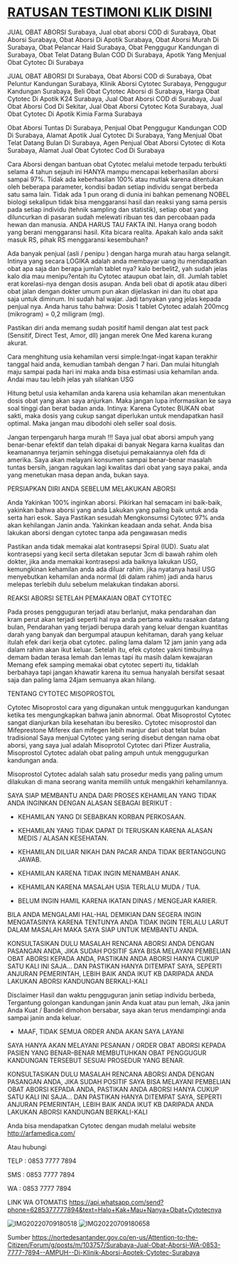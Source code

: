 # [RATUSAN TESTIMONI KLIK DISINI](http://arfamedica.com/ "RATUSAN TESTIMONI KLIK DISINI")


JUAL OBAT ABORSI Surabaya, Jual obat aborsi COD di Surabaya, Obat Aborsi Surabaya, Obat Aborsi Di Apotik Surabaya, Obat Aborsi Murah Di Surabaya, Obat Pelancar Haid Surabaya, Obat Penggugur Kandungan di Surabaya, Obat Telat Datang Bulan COD Di Surabaya, Apotik Yang Menjual Obat Cytotec Di Surabaya


JUAL OBAT ABORSI DI Surabaya, Obat Aborsi COD di Surabaya, Obat Peluntur Kandungan Surabaya, Klinik Aborsi Cytotec Surabaya, Penggugur Kandungan Surabaya, Beli Obat Cytotec Aborsi di Surabaya, Harga Obat Cytotec Di Apotik K24 Surabaya, Jual Obat Aborsi COD di Surabaya, Jual Obat Aborsi Cod Di Sekitar, Jual Obat Aborsi Cytotec Kota Surabaya, Jual Obat Cytotec Di Apotik Kimia Farma Surabaya


Obat Aborsi Tuntas Di Surabaya, Penjual Obat Penggugur Kandungan COD Di Surabaya, Alamat Apotik Jual Cytotec Di Surabaya, Yang Menjual Obat Telat Datang Bulan Di Surabaya, Agen Penjual Obat Aborsi Cytotec di Kota Surabaya, Alamat Jual Obat Cytotec Cod Di Surabaya





Cara Aborsi dengan bantuan obat Cytotec melalui metode terpadu terbukti selama 4 tahun sejauh ini HANYA mampu mencapai keberhasilan aborsi sampai 97%. Tidak ada keberhasilan 100% atau mutlak karena ditentukan oleh beberapa parameter, kondisi badan setiap individu sengat berbeda satu sama lain. Tidak ada 1 pun orang di dunia ini bahkan pemenang NOBEL biologi sekalipun tidak bisa menggaransi hasil dan reaksi yang sama persis pada setiap individu (tehnik sampling dan statistik), setiap obat yang diluncurkan di pasaran sudah melewati ribuan tes dan percobaan pada hewan dan manusia. ANDA HARUS TAU FAKTA INI. Hanya orang bodoh yang berani menggaransi hasil. Kita bicara realita. Apakah kalo anda sakit masuk RS, pihak RS menggaransi kesembuhan?


Ada banyak penjual (asli / penipu ) dengan harga murah atau harga selangit. Intinya yang secara LOGIKA adalah anda membayar uang itu mendapatkan obat apa saja dan berapa jumlah tablet nya? kalo berbelit2, yah sudah jelas kalo dia mau menipu?entah itu Cytotec ataupun obat lain, dll. Jumlah tablet erat korelasi-nya dengan dosis asupan. Anda beli obat di apotik atau diberi obat jalan dengan dokter umum pun akan dijelaskan ini dan itu obat apa saja untuk diminum. Ini sudah hal wajar. Jadi tanyakan yang jelas kepada penjual nya. Anda harus tahu bahwa: Dosis 1 tablet Cytotec adalah 200mcg (mikrogram) = 0,2 miligram (mg).


Pastikan diri anda memang sudah positif hamil dengan alat test pack (Sensitif, Direct Test, Amor, dll) jangan merek One Med karena kurang akurat.


Cara menghitung usia kehamilan versi simple:Ingat-ingat kapan terakhir tanggal haid anda, kemudian tambah dengan 7 hari. Dan mulai hitunglah maju sampai pada hari ini maka anda bisa estimasi usia kehamilan anda. Andai mau tau lebih jelas yah silahkan USG


Hitung betul usia kehamilan anda karena usia kehamilan akan menentukan dosis obat yang akan saya anjurkan. Maka jangan lupa informasikan ke saya soal tinggi dan berat badan anda. Intinya: Karena Cytotec BUKAN obat sakti, maka dosis yang cukup sangat diperlukan untuk mendapatkan hasil optimal. Maka jangan mau dibodohi oleh seller soal dosis.


Jangan terpengaruh harga murah !!! Saya jual obat aborsi ampuh yang benar-benar efektif dan telah dipakai di banyak Negara karna kualitas dan keamanannya terjamin sehingga disetujui pemakaiannya oleh fda di amerika. Saya akan melayani konsumen sampai benar-benar masalah tuntas bersih, jangan ragukan lagi kwalitas dari obat yang saya pakai, anda yang menetukan masa depan anda, bukan saya.


PERSIAPKAN DIRI ANDA SEBELUM MELAKUKAN ABORSI


Anda Yakinkan 100% inginkan aborsi. Pikirkan hal semacam ini baik-baik, yakinkan bahwa aborsi yang anda Lakukan yang paling baik untuk anda serta hari esok. Saya Pastikan sesudah Mengkonsumsi Cytotec 97% anda akan kehilangan Janin anda. Yakinkan keadaan anda sehat. Anda bisa lakukan aborsi dengan cytotec tanpa ada pengawasan medis


Pastikan anda tidak memakai alat kontrasepsi Spiral (IUD). Suatu alat kontrasepsi yang kecil serta diletakan seputar 3cm di bawah rahim oleh dokter, jika anda memakai kontrasepsi ada baiknya lakukan USG, kemungkinan kehamilan anda ada diluar rahim. jika nyatanya hasil USG menyebutkan kehamilan anda normal (di dalam rahim) jadi anda harus melepas terlebih dulu sebelum melakukan tindakan aborsi.


REAKSI ABORSI SETELAH PEMAKAIAN OBAT CYTOTEC


Pada proses pengguguran terjadi atau berlanjut, maka pendarahan dan kram perut akan terjadi seperti hal nya anda pertama waktu rasakan datang bulan, Pendarahan yang terjadi berupa darah yang keluar dengan kuantitas darah yang banyak dan bergumpal ataupun kehitaman, darah yang keluar itulah efek dari kerja obat cytotec. paling lama dalam 12 jam janin yang ada dalam rahim akan ikut keluar. Setelah itu, efek cytotec yakni timbulnya demam badan terasa lemah dan lemas tapi itu masih dalam kewajaran Memang efek samping memakai obat cytotec seperti itu, tidaklah berbahaya tapi jangan khawatir karena itu semua hanyalah bersifat sesaat saja dan paling lama 24jam semuanya akan hilang.


TENTANG CYTOTEC MISOPROSTOL


Cytotec Misoprostol cara yang digunakan untuk menggugurkan kandungan ketika tes mengungkapkan bahwa janin abnormal. Obat Misoprostol Cytotec sangat dianjurkan bila kesehatan ibu beresiko. Cytotec misoprostol dan Mifeprestone Miferex dan mifegen lebih manjur dari obat telat bulan tradisional Saya menjual Cytotec yang sering disebut dengan nama obat aborsi, yang saya jual adalah Misoprotol Cytotec dari Pfizer Australia, Misoprostol Cytotec adalah obat paling ampuh untuk menggugurkan kandungan anda.


Misoprostol Cytotec adalah salah satu prosedur medis yang paling umum dilakukan di mana seorang wanita memilih untuk mengakhiri kehamilannya.


SAYA SIAP MEMBANTU ANDA DARI PROSES KEHAMILAN YANG TIDAK ANDA INGINKAN DENGAN ALASAN SEBAGAI BERIKUT :


* KEHAMILAN YANG DI SEBABKAN KORBAN PERKOSAAN.

* KEHAMILAN YANG TIDAK DAPAT DI TERUSKAN KARENA ALASAN MEDIS / ALASAN KESEHATAN.

* KEHAMILAN DILUAR NIKAH DAN PACAR ANDA TIDAK BERTANGGUNG JAWAB.

* KEHAMILAN KARENA TIDAK INGIN MENAMBAH ANAK.

* KEHAMILAN KARENA MASALAH USIA TERLALU MUDA / TUA.

* BELUM INGIN HAMIL KARENA IKATAN DINAS / MENGEJAR KARIER.


BILA ANDA MENGALAMI HAL-HAL DEMIKIAN DAN SEGERA INGIN MENGATASINYA KARENA TENTUNYA ANDA TIDAK INGIN TERLALU LARUT DALAM MASALAH MAKA SAYA SIAP UNTUK MEMBANTU ANDA.


KONSULTASIKAN DULU MASALAH RENCANA ABORSI ANDA DENGAN PASANGAN ANDA, JIKA SUDAH POSITIF SAYA BISA MELAYANI PEMBELIAN OBAT ABORSI KEPADA ANDA, PASTIKAN ANDA ABORSI HANYA CUKUP SATU KALI INI SAJA… DAN PASTIKAN HANYA DITEMPAT SAYA, SEPERTI ANJURAN PEMERINTAH, LEBIH BAIK ANDA IKUT KB DARIPADA ANDA LAKUKAN ABORSI KANDUNGAN BERKALI-KALI


Disclaimer Hasil dan waktu pengguguran janin setiap individu berbeda, Tergantung golongan kandungan janin Anda kuat atau pun lemah, Jika janin Anda Kuat / Bandel dimohon bersabar, saya akan terus mendampingi anda sampai janin anda keluar.


* MAAF, TIDAK SEMUA ORDER ANDA AKAN SAYA LAYANI

SAYA HANYA AKAN MELAYANI PESANAN / ORDER OBAT ABORSI KEPADA PASIEN YANG BENAR–BENAR MEMBUTUHKAN OBAT PENGGUGUR KANDUNGAN TERSEBUT SESUAI PROSEDUR YANG BENAR.


KONSULTASIKAN DULU MASALAH RENCANA ABORSI ANDA DENGAN PASANGAN ANDA, JIKA SUDAH POSITIF SAYA BISA MELAYANI PEMBELIAN OBAT ABORSI KEPADA ANDA, PASTIKAN ANDA ABORSI HANYA CUKUP SATU KALI INI SAJA… DAN PASTIKAN HANYA DITEMPAT SAYA, SEPERTI ANJURAN PEMERINTAH, LEBIH BAIK ANDA IKUT KB DARIPADA ANDA LAKUKAN ABORSI KANDUNGAN BERKALI-KALI


Anda bisa mendapatkan Cytotec dengan mudah melalui website http://arfamedica.com/

Atau hubungi

TELP : 0853 7777 7894

SMS : 0853 7777 7894

WA : 0853 7777 7894


LINK WA OTOMATIS https://api.whatsapp.com/send?phone=6285377777894&text=Halo+Kak+Mau+Nanya+Obat+Cytotecnya

![IMG20220709180518](https://user-images.githubusercontent.com/109438026/179371355-d983b7e3-96eb-4dd4-8d9c-ccf2ecc949f1.jpg)
![IMG20220709180658](https://user-images.githubusercontent.com/109438026/179371357-f88157e7-03f0-404e-8bbe-a2d744f9eedf.jpg)


Sumber https://nortedesantander.gov.co/en-us/Attention-to-the-Citizen/Forum/g/posts/m/103757/Surabaya-Jual-Obat-Aborsi-WA-0853-7777-7894--AMPUH--Di-Klinik-Aborsi-Apotek-Cytotec-Surabaya 
